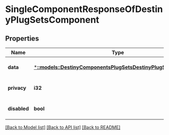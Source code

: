 # SingleComponentResponseOfDestinyPlugSetsComponent

## Properties
Name | Type | Description | Notes
------------ | ------------- | ------------- | -------------
**data** | [***::models::DestinyComponentsPlugSetsDestinyPlugSetsComponent**](Destiny.Components.PlugSets.DestinyPlugSetsComponent.md) |  | [optional] [default to null]
**privacy** | **i32** |  | [optional] [default to null]
**disabled** | **bool** | If true, this component is disabled. | [optional] [default to null]

[[Back to Model list]](../README.md#documentation-for-models) [[Back to API list]](../README.md#documentation-for-api-endpoints) [[Back to README]](../README.md)


